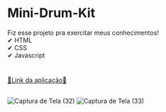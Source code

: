 # Mini-Drum-Kit
Fiz esse projeto pra exercitar meus conhecimentos! <br>
✔ HTML <br>
✔ CSS <br>
✔ Javascript <br>
#
<a href="https://alanmoreira13.github.io/Mini-Drum-Kit/">🔗Link da aplicação🔗</a>
##
![Captura de Tela (32)](https://user-images.githubusercontent.com/88805398/159814771-2e04a178-99dc-413e-ad5d-64dbf3c0e807.png)
![Captura de Tela (33)](https://user-images.githubusercontent.com/88805398/159814778-0348ac42-2551-4815-a6ea-2c4844ae67b7.png)


